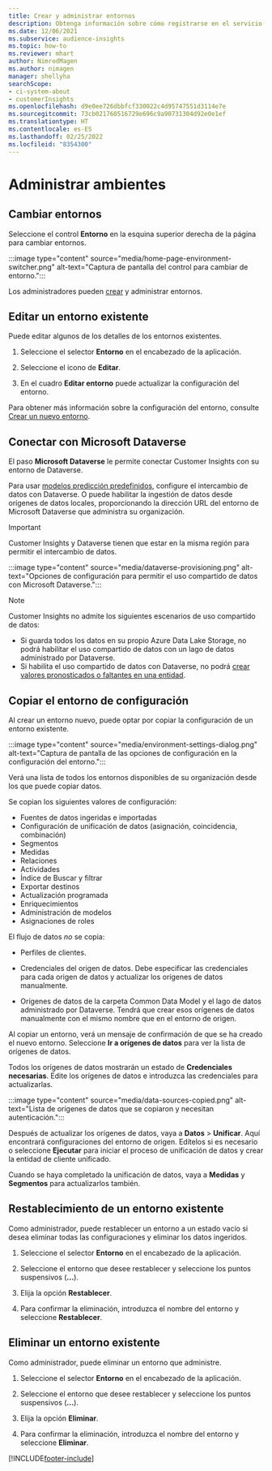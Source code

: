 ```yaml
---
title: Crear y administrar entornos
description: Obtenga información sobre cómo registrarse en el servicio y cómo administrar los entornos.
ms.date: 12/06/2021
ms.subservice: audience-insights
ms.topic: how-to
ms.reviewer: mhart
author: NimrodMagen
ms.author: nimagen
manager: shellyha
searchScope:
- ci-system-about
- customerInsights
ms.openlocfilehash: d9e0ee726dbbfcf330022c4d95747551d3114e7e
ms.sourcegitcommit: 73cb021760516729e696c9a90731304d92e0e1ef
ms.translationtype: HT
ms.contentlocale: es-ES
ms.lasthandoff: 02/25/2022
ms.locfileid: "8354300"
---
```

# <a name="manage-environments"></a>Administrar ambientes



## <a name="switch-environments"></a>Cambiar entornos

Seleccione el control **Entorno** en la esquina superior derecha de la página para cambiar entornos.

:::image type="content" source="media/home-page-environment-switcher.png" alt-text="Captura de pantalla del control para cambiar de entorno.":::

Los administradores pueden [crear](create-environment.md) y administrar entornos.

## <a name="edit-an-existing-environment"></a>Editar un entorno existente

Puede editar algunos de los detalles de los entornos existentes.

1.  Seleccione el selector **Entorno** en el encabezado de la aplicación.

2.  Seleccione el icono de **Editar**.

3. En el cuadro **Editar entorno** puede actualizar la configuración del entorno.

Para obtener más información sobre la configuración del entorno, consulte [Crear un nuevo entorno](create-environment.md).

## <a name="connect-to-microsoft-dataverse"></a>Conectar con Microsoft Dataverse
   
El paso **Microsoft Dataverse** le permite conectar Customer Insights con su entorno de Dataverse.

Para usar [modelos predicción predefinidos](predictions-overview.md#out-of-box-models), configure el intercambio de datos con Dataverse. O puede habilitar la ingestión de datos desde orígenes de datos locales, proporcionando la dirección URL del entorno de Microsoft Dataverse que administra su organización.

> [!IMPORTANT]
> Customer Insights y Dataverse tienen que estar en la misma región para permitir el intercambio de datos.

:::image type="content" source="media/dataverse-provisioning.png" alt-text="Opciones de configuración para permitir el uso compartido de datos con Microsoft Dataverse.":::

> [!NOTE]
> Customer Insights no admite los siguientes escenarios de uso compartido de datos:
> - Si guarda todos los datos en su propio Azure Data Lake Storage, no podrá habilitar el uso compartido de datos con un lago de datos administrado por Dataverse.
> - Si habilita el uso compartido de datos con Dataverse, no podrá [crear valores pronosticados o faltantes en una entidad](predictions.md).

## <a name="copy-the-environment-configuration"></a>Copiar el entorno de configuración

Al crear un entorno nuevo, puede optar por copiar la configuración de un entorno existente. 

:::image type="content" source="media/environment-settings-dialog.png" alt-text="Captura de pantalla de las opciones de configuración en la configuración del entorno.":::

Verá una lista de todos los entornos disponibles de su organización desde los que puede copiar datos.

Se copian los siguientes valores de configuración:

- Fuentes de datos ingeridas e importadas
- Configuración de unificación de datos (asignación, coincidencia, combinación)
- Segmentos
- Medidas
- Relaciones
- Actividades
- Índice de Buscar y filtrar
- Exportar destinos
- Actualización programada
- Enriquecimientos
- Administración de modelos
- Asignaciones de roles

El flujo de datos *no* se copia:

- Perfiles de clientes.
- Credenciales del origen de datos. Debe especificar las credenciales para cada origen de datos y actualizar los orígenes de datos manualmente.

- Orígenes de datos de la carpeta Common Data Model y el lago de datos administrado por Dataverse. Tendrá que crear esos orígenes de datos manualmente con el mismo nombre que en el entorno de origen.

Al copiar un entorno, verá un mensaje de confirmación de que se ha creado el nuevo entorno. Seleccione **Ir a orígenes de datos** para ver la lista de orígenes de datos.

Todos los orígenes de datos mostrarán un estado de **Credenciales necesarias**. Edite los orígenes de datos e introduzca las credenciales para actualizarlas.

:::image type="content" source="media/data-sources-copied.png" alt-text="Lista de orígenes de datos que se copiaron y necesitan autenticación.":::

Después de actualizar los orígenes de datos, vaya a **Datos** > **Unificar**. Aquí encontrará configuraciones del entorno de origen. Edítelos si es necesario o seleccione **Ejecutar** para iniciar el proceso de unificación de datos y crear la entidad de cliente unificado.

Cuando se haya completado la unificación de datos, vaya a **Medidas** y **Segmentos** para actualizarlos también.

## <a name="reset-an-existing-environment"></a>Restablecimiento de un entorno existente

Como administrador, puede restablecer un entorno a un estado vacío si desea eliminar todas las configuraciones y eliminar los datos ingeridos.

1.  Seleccione el selector **Entorno** en el encabezado de la aplicación. 

2.  Seleccione el entorno que desee restablecer y seleccione los puntos suspensivos (**...**). 

3. Elija la opción **Restablecer**. 

4.  Para confirmar la eliminación, introduzca el nombre del entorno y seleccione **Restablecer**.

## <a name="delete-an-existing-environment"></a>Eliminar un entorno existente

Como administrador, puede eliminar un entorno que administre.

1.  Seleccione el selector **Entorno** en el encabezado de la aplicación.

2.  Seleccione el entorno que desee restablecer y seleccione los puntos suspensivos (**...**). 

3. Elija la opción **Eliminar**. 

4.  Para confirmar la eliminación, introduzca el nombre del entorno y seleccione **Eliminar**.


[!INCLUDE[footer-include](../includes/footer-banner.md)]
